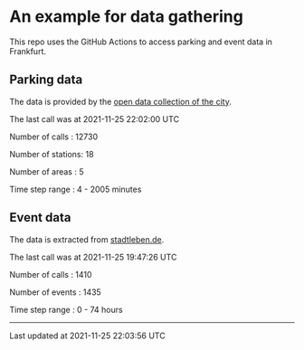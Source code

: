 # An example for data gathering

This repo uses the GitHub Actions to access parking and event data in Frankfurt.

## Parking data
The data is provided by the [open data collection of the city](https://www.offenedaten.frankfurt.de/).

The last call was at 2021-11-25 22:02:00 UTC

Number of calls   : 12730

Number of stations:    18

Number of areas   :     5

Time step range   :     4 -  2005 minutes


## Event data
The data is extracted from [stadtleben.de](https://stadtleben.de/frankfurt/).

The last call was at 2021-11-25 19:47:26 UTC

Number of calls   : 1410

Number of events  : 1435

Time step range   :    0 -   74 hours


----

Last updated at 2021-11-25 22:03:56 UTC

